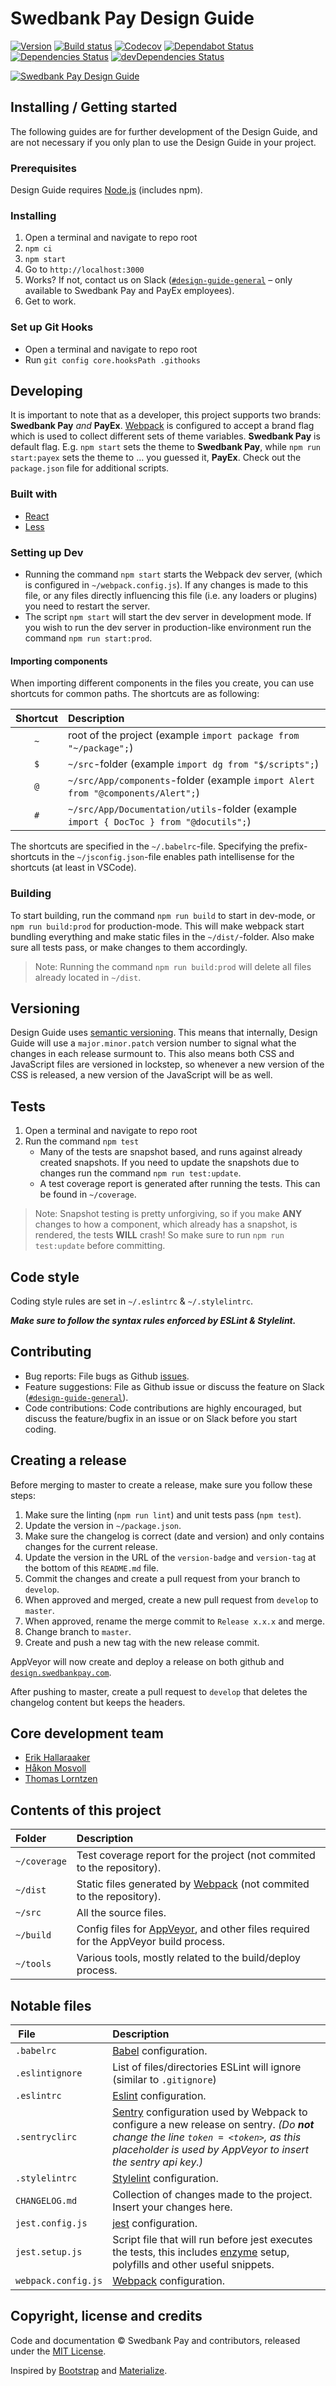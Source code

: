 # Swedbank Pay Design Guide

[![Version][version-badge]][version-tag]
[![Build status][appveyor-badge]][appveyor-status]
[![Codecov][codecov-badge]][codecov-status]
[![Dependabot Status][dependabot-badge]][dependabot]
[![Dependencies Status][dep-badge]][dep-status]
[![devDependencies Status][devdep-badge]][devdep-status]

[![Swedbank Pay Design Guide][og-image]][swpdg]

## Installing / Getting started

The following guides are for further development of the Design Guide, and are
not necessary if you only plan to use the Design Guide in your project.

### Prerequisites

Design Guide requires [Node.js][nodejs] (includes npm).

### Installing

1. Open a terminal and navigate to repo root
2. `npm ci`
3. `npm start`
4. Go to `http://localhost:3000`
5. Works? If not, contact us on Slack ([`#design-guide-general`][slack] – only
   available to Swedbank Pay and PayEx employees).
6. Get to work.

### Set up Git Hooks

- Open a terminal and navigate to repo root
- Run `git config core.hooksPath .githooks`

## Developing

It is important to note that as a developer, this project supports two brands:
**Swedbank Pay** _and_ **PayEx**. [Webpack][webpack] is configured to accept a
brand flag which is used to collect different sets of theme variables.
**Swedbank Pay** is default flag. E.g. `npm start` sets the theme to
**Swedbank Pay**, while `npm run start:payex` sets the theme to … you guessed
it, **PayEx**. Check out the `package.json` file for additional scripts.

### Built with

- [React][react]
- [Less][less]

### Setting up Dev

- Running the command `npm start` starts the Webpack dev server, (which is
  configured in `~/webpack.config.js`). If any changes is made to this file, or
  any files directly influencing this file (i.e. any loaders or plugins) you
  need to restart the server.
- The script `npm start` will start the dev server in development mode. If you
  wish to run the dev server in production-like environment run the command
  `npm run start:prod`.

#### Importing components

When importing different components in the files you create, you can use
shortcuts for common paths. The shortcuts are as following:

| Shortcut | Description |
|:--------:|:------------|
|   `~`    | root of the project (example `import package from "~/package";`)
|   `$`    | `~/src`-folder (example `import dg from "$/scripts";`)
|   `@`    |  `~/src/App/components`-folder (example `import Alert from "@components/Alert";`)
|   `#`    | `~/src/App/Documentation/utils`-folder (example `import { DocToc } from "@docutils";`)

The shortcuts are specified in the `~/.babelrc`-file. Specifying the
prefix-shortcuts in the `~/jsconfig.json`-file enables path intellisense for
the shortcuts (at least in VSCode).

### Building

To start building, run the command `npm run build` to start in dev-mode, or
`npm run build:prod` for production-mode. This will make webpack start bundling
everything and make static files in the `~/dist/`-folder. Also make sure all
tests pass, or make changes to them accordingly.

> Note: Running the command `npm run build:prod` will delete all files already
> located in `~/dist`.

## Versioning

Design Guide uses [semantic versioning][semver]. This means that internally,
Design Guide will use a `major.minor.patch` version number to signal what the
changes in each release surmount to. This also means both CSS and JavaScript
files are versioned in lockstep, so whenever a new version of the CSS is
released, a new version of the JavaScript will be as well.

## Tests

1. Open a terminal and navigate to repo root
2. Run the command `npm test`
    - Many of the tests are snapshot based, and runs against already created
      snapshots. If you need to update the snapshots due to changes run the
      command `npm run test:update`.
    - A test coverage report is generated after running the tests. This can be
      found in `~/coverage`.

> Note: Snapshot testing is pretty unforgiving, so if you make __ANY__ changes
> to how a component, which already has a snapshot, is rendered, the tests
> __WILL__ crash! So make sure to run `npm run test:update` before committing.

## Code style

Coding style rules are set in `~/.eslintrc` & `~/.stylelintrc`.

__*Make sure to follow the syntax rules enforced by ESLint & Stylelint.*__

## Contributing

- Bug reports: File bugs as Github [issues][issues].
- Feature suggestions: File as Github issue or discuss the feature on Slack
  ([`#design-guide-general`][slack]).
- Code contributions: Code contributions are highly encouraged, but discuss
  the feature/bugfix in an issue or on Slack before you start coding.

## Creating a release

Before merging to master to create a release, make sure you follow these steps:

1. Make sure the linting (`npm run lint`) and unit tests pass (`npm test`).
2. Update the version in `~/package.json`.
3. Make sure the changelog is correct (date and version) and only contains
   changes for the current release.
4. Update the version in the URL of the `version-badge` and `version-tag`
   at the bottom of this `README.md` file.
5. Commit the changes and create a pull request from your branch to `develop`.
6. When approved and merged, create a new pull request from `develop` to
   `master`.
7. When approved, rename the merge commit to `Release x.x.x` and merge.
8. Change branch to `master`.
9. Create and push a new tag with the new release commit.

AppVeyor will now create and deploy a release on both github and
[`design.swedbankpay.com`][swpdg].

After pushing to master, create a pull request to `develop` that deletes the
changelog content but keeps the headers.

## Core development team

- [Erik Hallaraaker][erikhallaraaker]
- [Håkon Mosvoll][hmosvoll]
- [Thomas Lorntzen][VikingTristan]

## Contents of this project

| Folder        | Description |
|:--------------|:------------|
| `~/coverage`  | Test coverage report for the project (not commited to the repository).
| `~/dist`      | Static files generated by [Webpack][webpack] (not commited to the repository).
| `~/src`       | All the source files.
| `~/build`     | Config files for [AppVeyor][appveyor], and other files required for the AppVeyor build process.
| `~/tools`     | Various tools, mostly related to the build/deploy process.

## Notable files

| File                | Description |
|:--------------------|:------------|
| `.babelrc`          | [Babel][babel] configuration.
| `.eslintignore`     | List of files/directories ESLint will ignore (similar to `.gitignore`)
| `.eslintrc`         | [Eslint][eslint] configuration.
| `.sentryclirc`      | [Sentry][sentry] configuration used by Webpack to configure a new release on sentry. _(Do __not__ change the line `token = <token>`, as this placeholder is used by AppVeyor to insert the sentry api key.)_
| `.stylelintrc`      | [Stylelint][stylelint] configuration.
| `CHANGELOG.md`      | Collection of changes made to the project. Insert your changes here.
| `jest.config.js`    | [jest][jest] configuration.
| `jest.setup.js`     | Script file that will run before jest executes the tests, this includes [enzyme][enzyme] setup, polyfills and other useful snippets.
| `webpack.config.js` | [Webpack][webpack] configuration.

## Copyright, license and credits

Code and documentation © Swedbank Pay and contributors, released under the [MIT License](LICENSE).

Inspired by [Bootstrap][bootstrap] and [Materialize][materialize].

  [version-badge]:      https://img.shields.io/badge/Version-4.2.1-blue.svg
  [version-tag]:        https://github.com/swedbankpay/design.swedbankpay.com/releases/tag/4.2.1
  [appveyor-badge]:     https://ci.appveyor.com/api/projects/status/1dii19sqw1m7xtsn/branch/master?svg=true
  [appveyor-status]:    https://ci.appveyor.com/project/PayEx/design-swedbankpay-com/branch/master
  [appveyor]:           https://www.appveyor.com/
  [codecov-badge]:      https://codecov.io/gh/swedbankpay/design.swedbankpay.com/branch/develop/graph/badge.svg
  [codecov-status]:     https://codecov.io/gh/swedbankpay/design.swedbankpay.com
  [dependabot-badge]:   https://api.dependabot.com/badges/status?host=github&repo=SwedbankPay/design.swedbankpay.com
  [dependabot]:         https://dependabot.com
  [dep-badge]:          https://david-dm.org/swedbankpay/design.swedbankpay.com/status.svg
  [dep-status]:         https://david-dm.org/swedbankpay/design.swedbankpay.com
  [devdep-badge]:       https://david-dm.org/swedbankpay/design.swedbankpay.com/dev-status.svg
  [devdep-status]:      https://david-dm.org/swedbankpay/design.swedbankpay.com?type=dev
  [og-image]:           https://repository-images.githubusercontent.com/191536903/a4653c80-e7ac-11e9-9d96-c5bf40f73d9c
  [swpdg]:              https://design.swedbankpay.com
  [nodejs]:             https://nodejs.org/en/
  [slack]:              https://payex.slack.com/messages/C0L3W8B2S/
  [react]:              https://reactjs.org/
  [less]:               http://lesscss.org/
  [webpack]:            https://webpack.js.org/
  [semver]:             http://semver.org/
  [issues]:             https://github.com/swedbankpay/design.swedbankpay.com/issues
  [erikhallaraaker]:    https://github.com/erikhallaraaker
  [hmosvoll]:           https://github.com/hmosvoll
  [VikingTristan]:      https://github.com/VikingTristan
  [babel]:              https://babeljs.io/
  [eslint]:             https://eslint.org/
  [sentry]:             https://sentry.io
  [stylelint]:          https://stylelint.io/
  [jest]:               https://facebook.github.io/jest/
  [enzyme]:             http://airbnb.io/enzyme/
  [bootstrap]:          http://getbootstrap.com/
  [materialize]:        https://materializecss.com/

